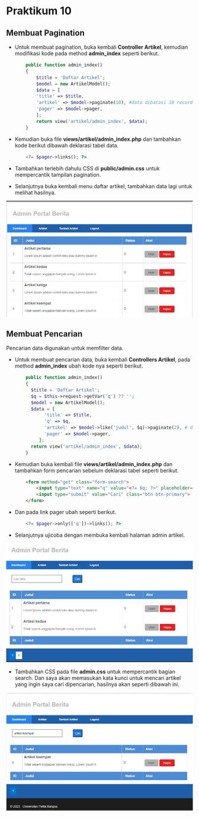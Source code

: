 # Praktikum 10
## Membuat Pagination

* Untuk membuat pagination, buka kembali **Controller Artikel**, kemudian modifikasi kode pada method **admin_index** seperti berikut.

    ```php
        public function admin_index()
        {
            $title = 'Daftar Artikel';
            $model = new ArtikelModel();
            $data = [
            'title' => $title,
            'artikel' => $model->paginate(10), #data dibatasi 10 record perhalaman
            'pager' => $model->pager,
            ];
            return view('artikel/admin_index', $data);
        }
    ```

* Kemudian buka file **views/artikel/admin_index.php** dan tambahkan kode berikut dibawah deklarasi tabel data.

    ```php
        <?= $pager->links(); ?>
    ```

* Tambahkan terlebih dahulu CSS di **public/admin.css** untuk mempercantik tampilan pagination.

* Selanjutnya buka kembali menu daftar artikel, tambahkan data lagi untuk melihat hasilnya.

![Gambar 1](ss/1.png)


##  Membuat Pencarian

Pencarian data digunakan untuk memfilter data.

* Untuk membuat pencarian data, buka kembali **Controllers Artikel**, pada method **admin_index** ubah kode nya seperti berikut. 

    ```php
        public function admin_index()
        {
	      $title = 'Daftar Artikel';
	      $q = $this->request->getVar('q') ?? '';
	      $model = new ArtikelModel();
	      $data = [
	           'title' => $title,
	           'q' => $q,
	           'artikel' => $model->like('judul', $q)->paginate(2), # data dibatasi 2 record per halaman
	           'pager' => $model->pager,
	         ];
	      return view('artikel/admin_index', $data);
        }
    ```

* Kemudian buka kembali file **views/artikel/admin_index.php** dan tambahkan form pencarian sebelum deklarasi tabel seperti berikut.

    ```html
        <form method="get" class="form-search">
            <input type="text" name="q" value="<?= $q; ?>" placeholder="Cari data">
            <input type="submit" value="Cari" class="btn btn-primary">
        </form>
    ```

* Dan pada link pager ubah seperti berikut.

    ```php
        <?= $pager->only(['q'])->links(); ?>
    ```

* Selanjutnya ujicoba dengan membuka kembali halaman admin artikel.

![Gambar 2](ss/2.png)


* Tambahkan CSS pada file **admin.css** untuk mempercantik bagian search. Dan saya akan memasukan kata kunci untuk mencari artikel yang ingin saya cari dipencarian, hasilnya akan seperti dibawah ini.

![Gambar 3](ss/3.png)

